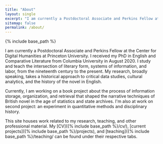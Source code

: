 ```yaml
---
title: "About" 
layout: single
excerpt: "I am currently a Postdoctoral Associate and Perkins Fellow at the Center for Digital Humanities at Princeton University. "
sitemap: false
permalink: /about/
---
```

{% include base_path %}

I am currently a Postdoctoral Associate and Perkins Fellow at the Center for Digital Humanities at Princeton University. I received my PhD in English and Comparative Literature from Columbia University in August 2020. I study and teach the intersection of literary form, systems of information, and labor, from the nineteenth century to the present. My research, broadly speaking, takes a historical approach to critical data studies, cultural analytics, and the history of the novel in English.

Currently, I am working on a book project about the process of information storage, organization, and retrieval that shaped the narrative techniques of British novel in the age of statistics and state archives. I'm also at work on second project: an experiment in quantitative methods and disciplinary history.

This site houses work related to my research, teaching, and other professional material. My [CV]({% include base_path %}/cv/), [current projects]({% include base_path %}/projects), and [teaching]({% include base_path %}/teaching/ can be found under their respective tabs.
